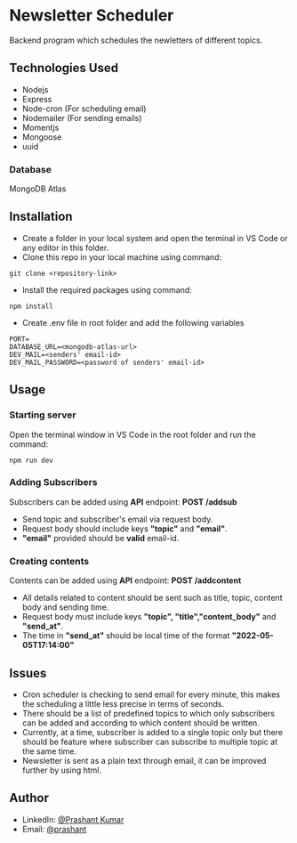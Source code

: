 # Newsletter Scheduler

Backend program which schedules the newletters of different topics.

## Technologies Used
* Nodejs
* Express
* Node-cron (For scheduling email)
* Nodemailer (For sending emails)
* Momentjs
* Mongoose
* uuid

### Database
MongoDB Atlas

## Installation
* Create a folder in your local system and open the terminal in VS Code or any editor in this folder.
* Clone this repo in your local machine using command:
``` 
git clone <repository-link>
```
* Install the required packages using command:

```
npm install
```
* Create .env file in root folder and add the following variables

```
PORT=
DATABASE_URL=<mongodb-atlas-url>
DEV_MAIL=<senders' email-id>
DEV_MAIL_PASSWORD=<password of senders' email-id>
```

## Usage
### Starting server
Open the terminal window in VS Code in the root folder and run the command:

```
npm run dev
```
### Adding Subscribers
Subscribers can be added using **API** endpoint: **POST /addsub**
* Send topic and subscriber's email via request body.
* Request body should include keys **"topic"** and **"email"**.
* **"email"** provided should be **valid** email-id.
### Creating contents
Contents can be added using **API** endpoint: **POST /addcontent**
* All details related to content should be sent such as title, topic, content body and sending time.
* Request body must include keys **"topic", "title","content_body"** and **"send_at"**.
* The time in **"send_at"** should be local time of the format **"2022-05-05T17:14:00"**



## Issues

* Cron scheduler is checking to send email for every minute, this makes the scheduling a little less precise in terms of seconds.
* There should be a list of predefined topics to which only subscribers can be added and according to which content should be written.
* Currently, at a time, subscriber is added to a single topic only but there should be feature where subscriber can subscribe to multiple topic at the same time.
* Newsletter is sent as a plain text through email, it can be improved further by using html.

## Author
* LinkedIn: [@Prashant Kumar](https://www.linkedin.com/in/prashant-kumar-7aa9a4203/)
* Email: [@prashant](mailto:prashantrkt2002@gmail.com)

